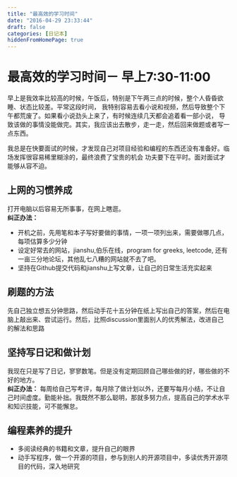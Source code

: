 ```yaml
---
title: "最高效的学习时间"
date: "2016-04-29 23:33:44"
draft: false
categories: [日记本]
hiddenFromHomePage: true
---
```

最高效的学习时间－ 早上7:30-11:00
===============================
早上是我效率比较高的时候，午饭后，特别是下午两三点的时候，整个人昏昏欲睡、状态比较差。平常这段时间，
我特别容易去看小说和视频，然后导致整个下午都荒废了。如果看小说劲头上来了，有时候连续几天都会追着看一部小说，
导致该做的事情没能做完。其实，我应该出去散步，走一走，然后回来做题或者写一点东西。  

我总是在快要面试的时候，才发现自己对项目经验和编程的东西还没有准备好。临场发挥很容易稀里糊涂的，最终浪费了宝贵的机会
功夫要下在平时。面对面试才能够从容不迫。

上网的习惯养成  
--------------
打开电脑以后容易无所事事，在网上瞎逛。  	
**纠正办法：**   
- 开机之前，先用笔和本子写好要做的事情，一项一项列出来，需要做哪几点，每项估算多少分钟	
- 设定好常去的网站，jianshu,伯乐在线，program for greeks,  leetcode, 还有一亩三分地论坛，其他乱七八糟的网站就不去了吧。  
- 坚持在Github提交代码和jianshu上写文章，让自己的日常生活充实起来

刷题的方法  
-----------------
先自己独立想五分钟思路，然后动手花十五分钟在纸上写出自己的答案，然后在电脑上敲出来、尝试运行。然后，比照discussion里面别人的优秀解法，改进自己的解法和思路  

坚持写日记和做计划  
------------------
我现在只是写了日记，寥寥数笔。但是没有定期回顾自己哪些做的好，哪些做的不好的地方。  
**纠正办法：**  每周给自己写考评，每月除了做计划以外，还要写每月小结，不让自己时间虚度。勤能补拙。我既然不那么聪明，那就多努力点，提高自己的学术水平和知识技能，可不能懈怠。  

编程素养的提升  
--------------
- 多阅读经典的书籍和文章，提升自己的眼界
- 动手写程序，做一个开源的项目，参与到别人的开源项目中，多读优秀开源项目的代码，深入地研究
